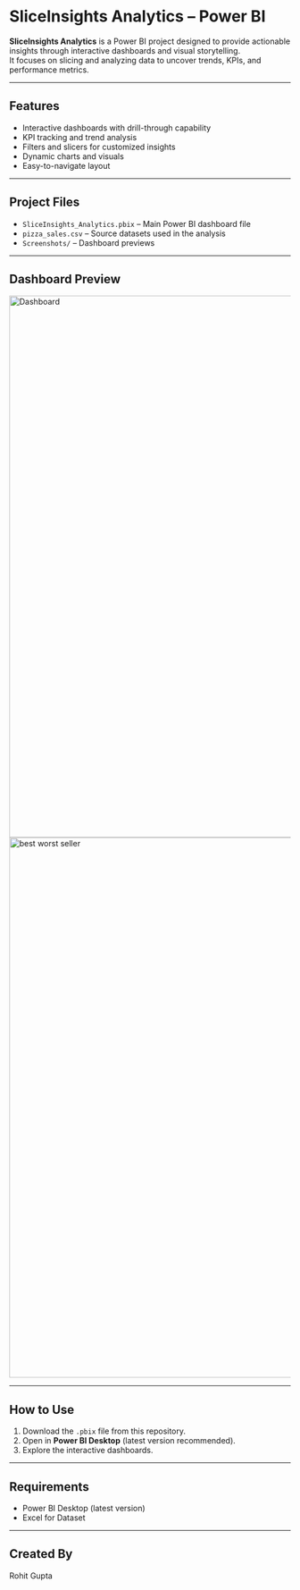 #  SliceInsights Analytics – Power BI

**SliceInsights Analytics** is a Power BI project designed to provide actionable insights through interactive dashboards and visual storytelling.  
It focuses on slicing and analyzing data to uncover trends, KPIs, and performance metrics.

---

##  Features
-  Interactive dashboards with drill-through capability
-  KPI tracking and trend analysis
-  Filters and slicers for customized insights
-  Dynamic charts and visuals
-  Easy-to-navigate layout

---

##  Project Files
- `SliceInsights_Analytics.pbix` – Main Power BI dashboard file
- `pizza_sales.csv` – Source datasets used in the analysis
- `Screenshots/` – Dashboard previews

---

##  Dashboard Preview
<img width="1918" height="970" alt="Dashboard" src="https://github.com/user-attachments/assets/0cc549de-e896-48e5-8ed9-033f869a83a0" />
<img width="1918" height="967" alt="best   worst seller" src="https://github.com/user-attachments/assets/39057cd6-42cd-4145-a356-dea750c95d0f" />


---

##  How to Use
1. Download the `.pbix` file from this repository.
2. Open in **Power BI Desktop** (latest version recommended).
3. Explore the interactive dashboards.

---

##  Requirements
- Power BI Desktop (latest version)
- Excel for Dataset

---

##  Created By
Rohit Gupta

